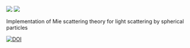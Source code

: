 [![](http://www.r-pkg.org/badges/version/mie)](http://cran.rstudio.com/web/packages/mie/index.html)
[![](http://cranlogs.r-pkg.org/badges/grand-total/mie)](http://cran.rstudio.com/web/packages/mie/index.html)

Implementation of Mie scattering theory for light scattering by spherical particles

[![DOI](https://zenodo.org/badge/5734/baptiste/mie.png)](http://dx.doi.org/10.5281/zenodo.11421)
